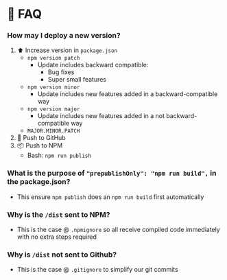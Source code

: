 # 💖 FAQ
### How may I deploy a new version?
1. ⬆️ Increase version in `package.json`
    - `npm version patch`
        - Update includes backward compatible:
            - Bug fixes
            - Super small features
    - `npm version minor`
        - Update includes new features added in a backward-compatible way
    - `npm version major`
        - Update includes new features added in a not backward-compatible way
    - `MAJOR.MINOR.PATCH`
1. 🚀 Push to GitHub
1. 📦 Push  to NPM
    - Bash: `npm run publish`
### What is the purpose of `"prepublishOnly": "npm run build",` in the package.json?
- This ensure `npm publish` does an `npm run build` first automatically
### Why is the `/dist` sent to NPM?
- This is the case @ `.npmignore` so all receive compiled code immediately with no extra steps required
### Why is `/dist` not sent to Github?
- This is the case @ `.gitignore` to simplify our git commits
